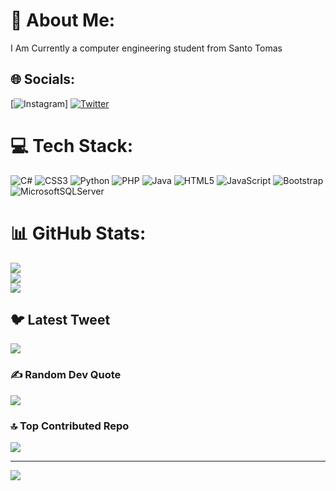 # 💫 About Me:
I Am Currently a computer engineering student from Santo Tomas


## 🌐 Socials:
[![Instagram](https://img.shields.io/badge/Instagram-%23E4405F.svg?logo=Instagram&logoColor=white)] [![Twitter](https://img.shields.io/badge/Twitter-%231DA1F2.svg?logo=Twitter&logoColor=white)](https://twitter.com/@LucassJS28) 

# 💻 Tech Stack:
![C#](https://img.shields.io/badge/c%23-%23239120.svg?style=for-the-badge&logo=c-sharp&logoColor=white) ![CSS3](https://img.shields.io/badge/css3-%231572B6.svg?style=for-the-badge&logo=css3&logoColor=white) ![Python](https://img.shields.io/badge/python-3670A0?style=for-the-badge&logo=python&logoColor=ffdd54) ![PHP](https://img.shields.io/badge/php-%23777BB4.svg?style=for-the-badge&logo=php&logoColor=white) ![Java](https://img.shields.io/badge/java-%23ED8B00.svg?style=for-the-badge&logo=java&logoColor=white) ![HTML5](https://img.shields.io/badge/html5-%23E34F26.svg?style=for-the-badge&logo=html5&logoColor=white) ![JavaScript](https://img.shields.io/badge/javascript-%23323330.svg?style=for-the-badge&logo=javascript&logoColor=%23F7DF1E) ![Bootstrap](https://img.shields.io/badge/bootstrap-%23563D7C.svg?style=for-the-badge&logo=bootstrap&logoColor=white) ![MicrosoftSQLServer](https://img.shields.io/badge/Microsoft%20SQL%20Sever-CC2927?style=for-the-badge&logo=microsoft%20sql%20server&logoColor=white)
# 📊 GitHub Stats:
![](https://github-readme-stats.vercel.app/api?username=LucasJS28&theme=radical&hide_border=false&include_all_commits=false&count_private=false)<br/>
![](https://github-readme-streak-stats.herokuapp.com/?user=LucasJS28&theme=radical&hide_border=false)<br/>
![](https://github-readme-stats.vercel.app/api/top-langs/?username=LucasJS28&theme=radical&hide_border=false&include_all_commits=false&count_private=false&layout=compact)

## 🐦 Latest Tweet
[![](https://gtce.itsvg.in/api?username=@LucassJS28)](https://github.com/VishwaGauravIn/github-twitter-card-embed)

### ✍️ Random Dev Quote
![](https://quotes-github-readme.vercel.app/api?type=horizontal&theme=radical)

### 🔝 Top Contributed Repo
![](https://github-contributor-stats.vercel.app/api?username=LucasJS28&limit=5&theme=dark&combine_all_yearly_contributions=true)

---
[![](https://visitcount.itsvg.in/api?id=LucasJS28&icon=0&color=0)](https://visitcount.itsvg.in)

<!-- Proudly created with GPRM ( https://gprm.itsvg.in ) -->
